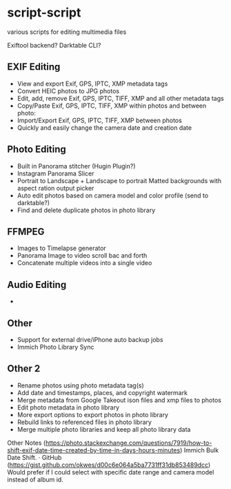 # script-script
various scripts for editing multimedia files

Exiftool backend? Darktable CLI?

## EXIF Editing
- View and export Exif, GPS, IPTC, XMP metadata tags
- Convert HEIC photos to JPG photos
- Edit, add, remove Exif, GPS, IPTC, TIFF, XMP and all other metadata tags
- Copy/Paste Exif, GPS, IPTC, TIFF, XMP within photos and between photo:
- Import/Export Exif, GPS, IPTC, TIFF, XMP between photos
- Quickly and easily change the camera date and creation date

## Photo Editing
- Built in Panorama stitcher (Hugin Plugin?)
- Instagram Panorama Slicer
- Portrait to Landscape + Landscape to portrait Matted backgrounds with aspect ration output picker
- Auto edit photos based on camera model and color profile (send to darktable?)
- Find and delete duplicate photos in photo library

## FFMPEG
- Images to Timelapse generator
- Panorama Image to video scroll bac and forth
- Concatenate multiple videos into a single video

## Audio Editing
- 

## Other
- Support for external drive/iPhone auto backup jobs
- Immich Photo Library Sync

## Other 2 
- Rename photos using photo metadata tag(s)
- Add date and timestamps, places, and copyright watermark
- Merge metadata from Google Takeout ison files and xmp files to photos
- Edit photo metadata in photo library
- More export options to export photos in photo library
- Rebuild links to referenced files in photo library
- Merge multiple photo libraries and keep all photo library data

Other Notes
(https://photo.stackexchange.com/questions/7919/how-to-shift-exif-date-time-created-by-time-in-days-hours-minutes)
Immich Bulk Date Shift. · GitHub
(https://gist.github.com/okwes/d00c6e064a5ba7731ff31db853489dcc)
Would prefer if I could select with specific date range and camera model instead of album id.
